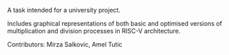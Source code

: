 A task intended for a university project.

Includes graphical representations of both basic and optimised versions of multiplication and division processes in RISC-V architecture.

Contributors:
Mirza Salkovic,
Amel Tutic
